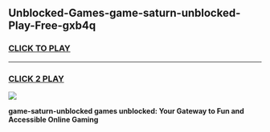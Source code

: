 
## Unblocked-Games-game-saturn-unblocked-Play-Free-gxb4q
<h3>
<a href="https://premium76.site?title=game-saturn-unblocked&ref=19M">CLICK TO PLAY</a></h3>
<hr>

<h3>
<a href="https://premium76.site?title=game-saturn-unblocked&ref=19M">CLICK 2 PLAY</a>
  
</h3>

<a href="https://premium76.site?title=game-saturn-unblocked&ref=19M"><img src="https://clearcache.store/games.png"></a>


**game-saturn-unblocked games unblocked: Your Gateway to Fun and Accessible Online Gaming**
